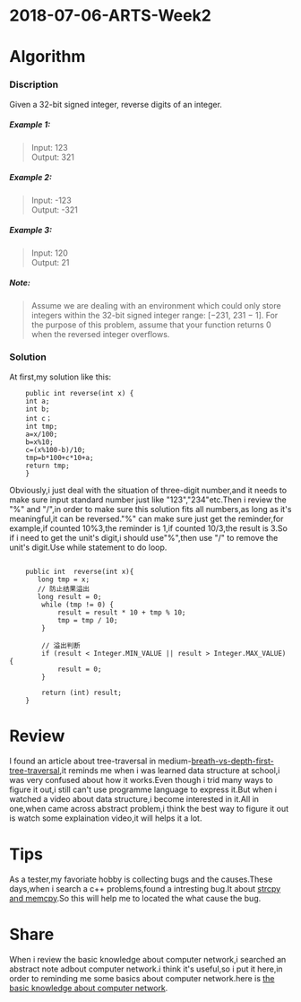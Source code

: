 # 2018-07-06-ARTS-Week2
# Algorithm
### Discription
Given a 32-bit signed integer, reverse digits of an integer.   
##### Example 1:
  > Input: 123   
  > Output: 321   
##### Example 2:
  > Input: -123   
  > Output: -321
##### Example 3:
  > Input: 120   
  > Output: 21
##### Note:
  > Assume we are dealing with an environment which could only store integers within the 32-bit signed integer range: [−231,  231 − 1]. For the purpose of this problem, assume that your function returns 0 when the reversed integer overflows.
### Solution
At first,my solution like this:

```
    public int reverse(int x) {
    int a;
    int b;
    int c；
    int tmp;
    a=x/100;
    b=x%10;
    c=(x%100-b)/10;
    tmp=b*100+c*10+a;
    return tmp;
    }
```
Obviously,i just deal with the situation of three-digit number,and it needs to make sure input standard number just like "123","234"etc.Then i review the "%" and "/",in order to make sure this solution fits all numbers,as long as it's meaningful,it can be reversed."%" can make sure just get the reminder,for example,if counted 10%3,the reminder is 1,if counted 10/3,the result is 3.So if i need to get the unit's digit,i should use"%",then use "/" to remove the unit's digit.Use while statement to do loop.
```

    public int  reverse(int x){      
       long tmp = x;
       // 防止结果溢出    
       long result = 0;
        while (tmp != 0) {
            result = result * 10 + tmp % 10;
            tmp = tmp / 10;
        }

        // 溢出判断 
        if (result < Integer.MIN_VALUE || result > Integer.MAX_VALUE) {
            result = 0;
        }

        return (int) result;
    }
```
# Review
I found an article about tree-traversal in medium-[breath-vs-depth-first-tree-traversal](https://medium.com/@aturek14/breadth-vs-depth-first-tree-traversal-f42aa2c8631c),it reminds me when i was learned data structure at school,i was very confused about how it works.Even though i trid many ways to figure it out,i still can't use programme language to express it.But when i watched a video about data structure,i become interested in it.All in one,when came across abstract problem,i think the best way to figure it out is watch some explaination video,it will helps it a lot.
# Tips
As a tester,my favoriate hobby is collecting bugs and the causes.These days,when i search a c++ problems,found a intresting bug.It about [strcpy and memcpy](http://time-track.cn/strcpy-and-memcpy.html).So this will help me to located the what cause the bug.
# Share
When i review the basic knowledge about computer network,i searched an abstract note adbout computer network.i think it's useful,so i put it here,in order to reminding me some basics about computer network.here is [the basic knowledge about computer network](https://blog.csdn.net/basycia/article/details/51880172).                                                                                                                                                            
